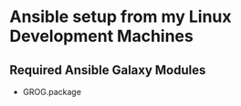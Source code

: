 # Ansible setup from my Linux Development Machines


## Required Ansible Galaxy Modules

- GROG.package
